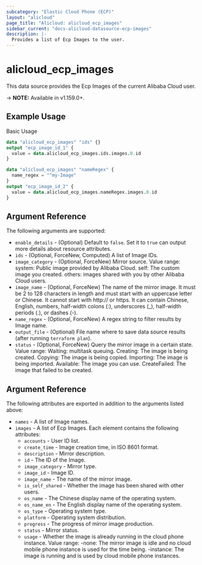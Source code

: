 ```yaml
---
subcategory: "Elastic Cloud Phone (ECP)"
layout: "alicloud"
page_title: "Alicloud: alicloud_ecp_images"
sidebar_current: "docs-alicloud-datasource-ecp-images"
description: |-
  Provides a list of Ecp Images to the user.
---
```


# alicloud\_ecp\_images

This data source provides the Ecp Images of the current Alibaba Cloud user.

-> **NOTE:** Available in v1.159.0+.

## Example Usage

Basic Usage

```terraform
data "alicloud_ecp_images" "ids" {}
output "ecp_image_id_1" {
  value = data.alicloud_ecp_images.ids.images.0.id
}

data "alicloud_ecp_images" "nameRegex" {
  name_regex = "^my-Image"
}
output "ecp_image_id_2" {
  value = data.alicloud_ecp_images.nameRegex.images.0.id
}


```

## Argument Reference

The following arguments are supported:

* `enable_details` - (Optional) Default to `false`. Set it to `true` can output more details about resource attributes.
* `ids` - (Optional, ForceNew, Computed)  A list of Image IDs.
* `image_category` - (Optional, ForceNew) Mirror source. Value range: system: Public image provided by Alibaba Cloud.
  self: The custom image you created. others: images shared with you by other Alibaba Cloud users.
* `image_name` - (Optional, ForceNew) The name of the mirror image. It must be 2 to 128 characters in length and must
  start with an uppercase letter or Chinese. It cannot start with http:// or https. It can contain Chinese, English,
  numbers, half-width colons (:), underscores (_), half-width periods (.), or dashes (-).
* `name_regex` - (Optional, ForceNew) A regex string to filter results by Image name.
* `output_file` - (Optional) File name where to save data source results (after running `terraform plan`).
* `status` - (Optional, ForceNew) Query the mirror image in a certain state. Value range: Waiting: multitask queuing.
  Creating: The image is being created. Copying: The image is being copied. Importing: The image is being imported.
  Available: The image you can use. CreateFailed: The image that failed to be created.

## Argument Reference

The following attributes are exported in addition to the arguments listed above:

* `names` - A list of Image names.
* `images` - A list of Ecp Images. Each element contains the following attributes:
    * `accounts` - User ID list.
    * `create_time` - Image creation time, in ISO 8601 format.
    * `description` - Mirror description.
    * `id` - The ID of the Image.
    * `image_category` - Mirror type.
    * `image_id` - Image ID.
    * `image_name` - The name of the mirror image.
    * `is_self_shared` - Whether the image has been shared with other users.
    * `os_name` - The Chinese display name of the operating system.
    * `os_name_en` - The English display name of the operating system.
    * `os_type` - Operating system type.
    * `platform` - Operating system distribution.
    * `progress` - The progress of mirror image production.
    * `status` - Mirror status.
    * `usage` - Whether the image is already running in the cloud phone instance. Value range:
      -none: The mirror image is idle and no cloud mobile phone instance is used for the time being. -instance: The
      image is running and is used by cloud mobile phone instances.